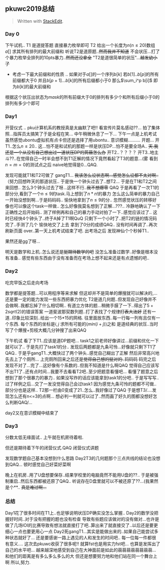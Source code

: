 
## pkuwc2019总结

> Written with [StackEdit](https://stackedit.io/).

### Day 0
下午试机..
T1 是道提答题 直接暴力枚举即可
T2 
给出一个长度为$n$($n \leq 20$)数组$a[]$ 求其所有排列的最大前缀和
听说T2是道原题..~~然而我并不知道~~
不会状压...打了个暴力枚举全排列的10pts暴力..~~然而还没拿全~~
"T2是道很简单的状压"...~~越发幼小了~~
- 考虑一下最大前缀和的性质 ..
如果对于$a[]$的一个序列$b[k]$
若$b[1]..b[p]$的所有前缀都大于0 并且$b[p+1]...b[k]$的所有后缀都小于0
那么$\sum_i^p b[i]$ 即为$b[k]$的最大前缀和

根据这个状压出状态为$mask$的所有前缀大于0的排列有多少个和所有后缀小于0的排列有多少个即可

### Day1
开营仪式 ..
pku计算机系的教授真是太幽默了吧!!
看宣传片莫名感动??...
拍了集体照...指挥员太搞笑了于是全程在笑...
中午稍微休息了一下...
下午一点是上机考试 
虽然感觉ubontu虚拟机有点卡但还是选择了用ubontu..
意识模糊..........
开题...
开T1..怎么$n \leq 20$..
这...怕不是和试机的那题一样是状压DP...怕不是要全场A..
~~天.我还是一个从没有自己想出过一道状压DP的蒟蒻怎么办~~ 
开T2..？？？？
开T3..地主斗??..在觉得自己一时半会想不到T1正解的情况下竟然看起了T3的题意...(雾
看到$n=m=0$的测试点之后 naive地觉得是0...QAQ.

发现可能就T1和T2可做了
gangT1...
~~我该怎么设状态啊...感觉怎么设都不太对啊..~~
（努力回想昨天的那道状压..
于是快一个钟头过去了..想T2...
于是在T1和T2之间来回想..
怎么3个钟头过去了呀...这样不行..~~我不想爆零~~ QAQ
于是再看了一次T1的部分分,看到了一个$n \leq 9$的task.马上想到了$n*n!$的暴力
怎么这么简单的暴力自己一开始没想到啊...于是码码码..
愉快地拿到了$n \leq 9$的分..
忽然感觉状压的转移好像也可以像这个task一样做..
怎么好像我莫名想到了正解...???..
冷静地确认了一下正确性之后开始码..
测了样例再和自己的暴力手动对拍了一下..感觉应该过了..
这时已经快4个钟头了..终于A掉了T1啊QuQ
只剩下一个小时了..把T2的链的情况码完了..手测了几个
愉快地交了上去 拿到了0分的成绩QAQ..
没有时间再调了..再次刷新页面
over..第一天上机考试结束了吧.
出考场之后 发现神仙个个秒掉T1..

果然还是gg了呀...

明天是数学和上机..怎么说还是~~挺期待数学的吧~~
没怎么准备过数学..好像是根本没有准备..
感觉有些东西由于没有准备而在考场上想不起来还是有点遗憾的吧..

### Day2
吃完早饭之后走向考场

数学都是提答题...可以用程序等来求解
但这却并不是简单的爆搜就可以解决的,...
还是要一定的能力发现一些东西把暴力优化
T2是道几何题..但发现自己好像并不会做啊..我都忘掉了什么相切啊..
有道立方体的题...稍微手膜了一下..得出了$5+2sqrt(2)$的错误答案
一道斐波那契数列题..打了表找了个规律~~打表大法好~~
还有一道..印象比较深刻..给出一个15*15的网格.
往里面放东西..每一行每一列有且仅有一个东西.
每个东西的坐标是$i,j$ 求所有可能的($min(i+j)$)之和
是道经典的状压..当时写了个爆搜+剪枝大概几分钟搜了出来QAQ

下午机试
看了下T1..应该是道DP题吧...
task1之前老师好像讲过...前缀和优化一下就可以了..
于是先打了task1的分..
发现后两题都是九条可怜...好像就只剩下T1了QAQ..
于是乎gangT1..大概快过了两个钟头..感觉自己糊出了正解
然后非常高兴地先去上了个厕所...
上完厕所回来之后还是~~觉得自己想的挺对的.~~.码码码
码完之后发现不对了...完了...这好像有个系数的..但我不知道是什么啊QAQ
觉得自己应该写不出T1了..还有点时间...我要不去看看T2吧..至少把题意看懂吧...
看懂了题意之后 想到了那个很暴力的暴力..
如果没写炸的话应该能拿到task1的分吧..
于是写写写..过了样例之后...交了一发没觉得自己会过task1
因为感觉九条可怜的题都不可做..部分分也是这样..
T2那一栏由0变成了21..怎么..我好像过了QAQ
于是想T3/....发现怎么还有n<=3的点啊...
想必判一判就可以过了..然而画了好久的图都没想好怎么判断QAQ/...

day2又在意识模糊中结束了


### Day3

分数太低无缘面试..
上午就在机房待着啦.

但还是期待着下午的闭营仪式.QAQ
闭营仪式讲题

发现数学题自己基本没想到什么思路 Day2T3的几何题那个三点共线的结论也没想到QAQ...
顿时感觉自己好菜好菜啊

晚上在机房..用了U盘想要保存..结果学校里的电脑竟然不能用U盘的??..
于是被强制重启..然后东西都被还原了QAQ..
听说存在D盘里就可以不被还原了??...(我果然是个**..
~~真是难过啊...~~


### 总结
Day1花了很多时间在T1上..也足够说明状压DP确实没怎么掌握..
Day2的数学没把握好时间..对于没有把握的题也没有检查 导致有些题应该做对的没有做对...也许是做了几场IOI的比赛导致有想法就直接打了吧..算出来了就直接交了..以后还是要更细心一点也要更用心一点
Day2死gangT1...其实是能做出来的..如果自己能尝试多种状态就好了...
还是要感谢一路上遇见的人和发生的时间吧..
每一位每一件都很有意义....
这次去pkuwc收获了很多呢!!
就算fst也是用实力fst吧...
也算是发挥出了自己的水平吧...
越来越深地感受到自己在大神面前是如此的蒻蒻蒻蒻蒻蒻蒻蒻...
和他们的距离是有多么多么多么的大
但还是想要努力地和他们站在同一个舞台上啊
所以,努力.

